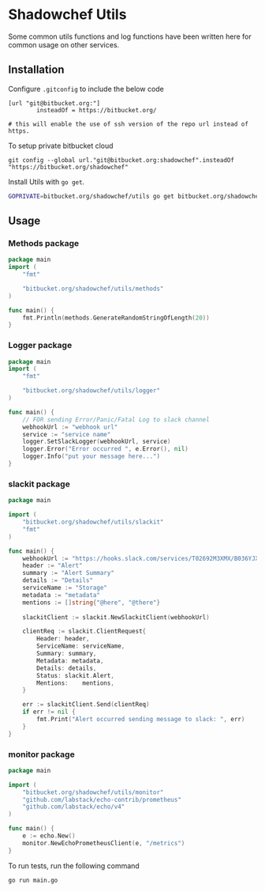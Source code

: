 
# Shadowchef Utils

Some common utils functions and log functions have been written here for common usage on other services. 

## Installation
Configure `.gitconfig` to include the below code
```
[url "git@bitbucket.org:"]
        insteadOf = https://bitbucket.org/

# this will enable the use of ssh version of the repo url instead of https.
```

To setup private bitbucket cloud
```
git config --global url."git@bitbucket.org:shadowchef".insteadOf "https://bitbucket.org/shadowchef"
```

Install Utils with `go get`.

```bash
GOPRIVATE=bitbucket.org/shadowchef/utils go get bitbucket.org/shadowchef/utils
```

## Usage
### Methods package
```go
package main
import (
	"fmt"

	"bitbucket.org/shadowchef/utils/methods"
)

func main() {
	fmt.Println(methods.GenerateRandomStringOfLength(20))
}
```

### Logger package
```go
package main
import (
	"fmt"

	"bitbucket.org/shadowchef/utils/logger"
)

func main() {
	// FOR sending Error/Panic/Fatal Log to slack channel
	webhookUrl := "webhook url"
	service := "service name"
	logger.SetSlackLogger(webhookUrl, service)
	logger.Error("Error occurred ", e.Error(), nil)
	logger.Info("put your message here...")
}
```

### slackit package
```go
package main

import (
	"bitbucket.org/shadowchef/utils/slackit"
	"fmt"
)

func main() {
	webhookUrl := "https://hooks.slack.com/services/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"
	header := "Alert"
	summary := "Alert Summary"
	details := "Details"
	serviceName := "Storage"
	metadata := "metadata"
	mentions := []string{"@here", "@there"}
	
	slackitClient := slackit.NewSlackitClient(webhookUrl)

	clientReq := slackit.ClientRequest{
		Header: header,
		ServiceName: serviceName,
		Summary: summary,
		Metadata: metadata,
		Details: details,
		Status: slackit.Alert,
		Mentions:    mentions,
	}

	err := slackitClient.Send(clientReq)
	if err != nil {
		fmt.Print("Alert occurred sending message to slack: ", err)
	}
}
```

### monitor package

```go
package main

import (
	"bitbucket.org/shadowchef/utils/monitor"
	"github.com/labstack/echo-contrib/prometheus"
	"github.com/labstack/echo/v4"
)

func main() {
	e := echo.New()
	monitor.NewEchoPrometheusClient(e, "/metrics")
}
```


To run tests, run the following command

```bash
go run main.go
```


